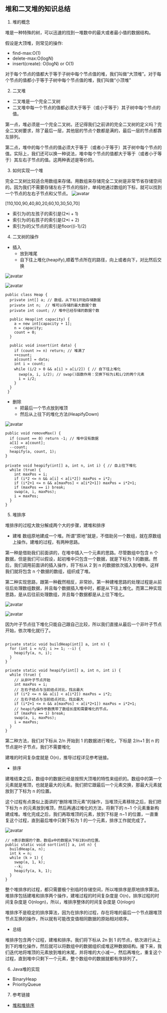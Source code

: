 堆和二叉堆的知识总结
---
1. 堆的概念

堆是一种特殊的树，可以迅速的找到一堆数中的最大或者最小值的数据结构。

假设是大顶堆，则常见的操作:
- find-max:O(1)
- delete-max:O(logN)
- insert(create): O(logN) or O(1)

对于每个节点的值都大于等于子树中每个节点值的堆，我们叫做“大顶堆”。对于每个节点的值都小于等于子树中每个节点值的堆，我们叫做“小顶堆” 

2. 二叉堆

- 二叉堆是一个完全二叉树
- 二叉堆中每一个节点的值都必须大于等于（或小于等于）其子树中每个节点的值。

第一点，堆必须是一个完全二叉树。还记得我们之前讲的完全二叉树的定义吗？完全二叉树要求，除了最后一层，其他层的节点个数都是满的，最后一层的节点都靠左排列。

第二点，堆中的每个节点的值必须大于等于（或者小于等于）其子树中每个节点的值。实际上，我们还可以换一种说法，堆中每个节点的值都大于等于（或者小于等于）其左右子节点的值。这两种表述是等价的。

3. 如何实现一个堆

完全二叉树比较适合用数组来存储。用数组来存储完全二叉树是非常节省存储空间的。因为我们不需要存储左右子节点的指针，单纯地通过数组的下标，就可以找到一个节点的左右子节点和父节点。
![avatar](../pic/heap01.png)

[110,100,90,40,80,20,60,10,30,50,70]

- 索引为i的左孩子的索引是(2*i + 1)
- 索引为i的右孩子的索引是(2*i + 2)
- 索引为i的父节点的索引是floor((i-1)/2)

4. 二叉树的操作
 
- 插入
    * 放到堆尾
    * 自下往上堆化(heapify),顺着节点所在的路径，向上或者向下，对比然后交换

![avatar](../pic/heapifyup01.jpg)

![avatar](../pic/heapifyup02.jpg)
```
public class Heap {
  private int[] a; // 数组，从下标1开始存储数据
  private int n;  // 堆可以存储的最大数据个数
  private int count; // 堆中已经存储的数据个数

  public Heap(int capacity) {
    a = new int[capacity + 1];
    n = capacity;
    count = 0;
  }

  public void insert(int data) {
    if (count >= n) return; // 堆满了
    ++count;
    a[count] = data;
    int i = count;
    while (i/2 > 0 && a[i] > a[i/2]) { // 自下往上堆化
      swap(a, i, i/2); // swap()函数作用：交换下标为i和i/2的两个元素
      i = i/2;
    }
  }
 }
```
- 删除
    * 把最后一个节点放到堆顶 
    * 然后从上往下的堆化方法(HeapifyDown)

![avatar](../pic/heapifydown01.jpg)
```
public void removeMax() {
  if (count == 0) return -1; // 堆中没有数据
  a[1] = a[count];
  --count;
  heapify(a, count, 1);
}

private void heapify(int[] a, int n, int i) { // 自上往下堆化
  while (true) {
    int maxPos = i;
    if (i*2 <= n && a[i] < a[i*2]) maxPos = i*2;
    if (i*2+1 <= n && a[maxPos] < a[i*2+1]) maxPos = i*2+1;
    if (maxPos == i) break;
    swap(a, i, maxPos);
    i = maxPos;
  }
}
```

5. 堆排序

堆排序的过程大致分解成两个大的步骤，建堆和排序
- 建堆
数组原地建成一个堆。所谓“原地”就是，不借助另一个数组，就在原数组上操作。建堆的过程，有两种思路。

第一种是借助我们前面讲的，在堆中插入一个元素的思路。尽管数组中包含 n 个数据，但是我们可以假设，起初堆中只包含一个数据，就是下标为 1 的数据。然后，我们调用前面讲的插入操作，将下标从 2 到 n 的数据依次插入到堆中。这样我们就将包含 n 个数据的数组，组织成了堆。

第二种实现思路，跟第一种截然相反，非常妙。第一种建堆思路的处理过程是从前往后处理数组数据，并且每个数据插入堆中时，都是从下往上堆化。而第二种实现思路，是从后往前处理数组，并且每个数据都是从上往下堆化。

![avatar](../pic/heapsort01.jpg)

![avatar](../pic/heapsort02.jpg)

因为叶子节点往下堆化只能自己跟自己比较，所以我们直接从最后一个非叶子节点开始，依次堆化就行了。

```

private static void buildHeap(int[] a, int n) {
  for (int i = n/2; i >= 1; --i) {
    heapify(a, n, i);
  }
}

private static void heapify(int[] a, int n, int i) {
  while (true) {
    // 从非叶子节点开始
    int maxPos = i;
    // 左右子结点与当前结点对比，找出最大
    if (i*2 <= n && a[i] < a[i*2]) maxPos = i*2;
    // 左右子结点与当前结点对比，找出最大
    if (i*2+1 <= n && a[maxPos] < a[i*2+1]) maxPos = i*2+1;
    // heapify操作参数携带了数组长度和需要堆化的节点。
    if (maxPos == i) break;
    swap(a, i, maxPos);
    i = maxPos;
  }
}
```

第二种方法，我们对下标从 2/n​ 开始到 1 的数据进行堆化，下标是 2/n​+1 到 n 的节点是叶子节点，我们不需要堆化

建堆的时间复杂度就是 O(n)，推导过程详见参考链接。

- 排序

建堆结束之后，数组中的数据已经是按照大顶堆的特性来组织的。数组中的第一个元素就是堆顶，也就是最大的元素。我们把它跟最后一个元素交换，那最大元素就放到了下标为 n 的位置。

这个过程有点类似上面讲的“删除堆顶元素”的操作，当堆顶元素移除之后，我们把下标为 n 的元素放到堆顶，然后再通过堆化的方法，将剩下的 n−1 个元素重新构建成堆。堆化完成之后，我们再取堆顶的元素，放到下标是 n−1 的位置，一直重复这个过程，直到最后堆中只剩下标为 1 的一个元素，排序工作就完成了。

![avatar](../pic/heapsort03.jpg)

```
// n表示数据的个数，数组a中的数据从下标1到n的位置。
public static void sort(int[] a, int n) {
  buildHeap(a, n);
  int k = n;
  while (k > 1) {
    swap(a, 1, k);
    --k;
    heapify(a, k, 1);
  }
}
```

整个堆排序的过程，都只需要极个别临时存储空间，所以堆排序是原地排序算法。堆排序包括建堆和排序两个操作，建堆过程的时间复杂度是 O(n)，排序过程的时间复杂度是 O(nlogn)，所以，堆排序整体的时间复杂度是 O(nlogn)

堆排序不是稳定的排序算法，因为在排序的过程，存在将堆的最后一个节点跟堆顶节点互换的操作，所以就有可能改变值相同数据的原始相对顺序。

- 总结

堆排序包含两个过程，建堆和排序。我们将下标从 2n​ 到 1 的节点，依次进行从上到下的堆化操作，然后就可以将数组中的数据组织成堆这种数据结构。接下来，我们迭代地将堆顶的元素放到堆的末尾，并将堆的大小减一，然后再堆化，重复这个过程，直到堆中只剩下一个元素，整个数组中的数据就都有序排列了。

6. Java堆的实现
- BinaryHeap
- PriorityQueue

7. 参考链接
- [堆和堆排序](https://time.geekbang.org/column/article/69913?utm_source=web&utm_medium=pinpaizhuanqu&utm_campaign=baidu&utm_term=pinpaizhuanqu&utm_content=0427)